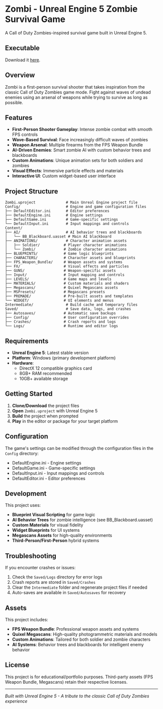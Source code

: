 # Zombi - Unreal Engine 5 Zombie Survival Game

A Call of Duty Zombies-inspired survival game built in Unreal Engine 5.

## Executable

Download it [here](https://dovias.itch.io/zombie).

## Overview

Zombi is a first-person survival shooter that takes inspiration from the classic Call of Duty Zombies game mode. Fight against waves of undead enemies using an arsenal of weapons while trying to survive as long as possible.

## Features

- **First-Person Shooter Gameplay**: Intense zombie combat with smooth FPS controls
- **Wave-Based Survival**: Face increasingly difficult waves of zombies
- **Weapon Arsenal**: Multiple firearms from the FPS Weapon Bundle
- **AI-Driven Enemies**: Smart zombie AI with custom behavior trees and blackboards
- **Custom Animations**: Unique animation sets for both soldiers and zombies
- **Visual Effects**: Immersive particle effects and materials
- **Interactive UI**: Custom widget-based user interface

## Project Structure

```
Zombi.uproject              # Main Unreal Engine project file
Config/                     # Engine and game configuration files
├── DefaultEditor.ini       # Editor preferences
├── DefaultEngine.ini       # Engine settings
├── DefaultGame.ini         # Game-specific settings
└── DefaultInput.ini        # Input mappings and controls
Content/
├── AI/                     # AI behavior trees and blackboards
│   └── BB_Blackboard.uasset # Main AI blackboard
├── ANIMATIONS/             # Character animation assets
│   ├── Soldier/           # Player character animations
│   └── Zombi/             # Zombie character animations
├── BLUEPRINTS/            # Game logic blueprints
├── CHARACTERS/            # Character assets and blueprints
├── FPS_Weapon_Bundle/     # Weapon assets and systems
├── FX/                    # Visual effects and particles
├── GUNS/                  # Weapon-specific assets
├── Input/                 # Input mapping and controls
├── LEVELS/                # Game maps and levels
├── MATERIALS/             # Custom materials and shaders
├── Megascans/             # Quixel Megascans assets
├── MSPresets/             # Megascans presets
├── PREMADE/               # Pre-built assets and templates
└── WIDGET/                # UI elements and menus
Intermediate/               # Build cache and temporary files
Saved/                      # Save data, logs, and crashes
├── Autosaves/             # Automatic save backups
├── Config/                # User configuration overrides
├── Crashes/               # Crash reports and logs
└── Logs/                  # Runtime and editor logs
```

## Requirements

- **Unreal Engine 5**: Latest stable version
- **Platform**: Windows (primary development platform)
- **Hardware**: 
  - DirectX 12 compatible graphics card
  - 8GB+ RAM recommended
  - 10GB+ available storage

## Getting Started

1. **Clone/Download** the project files
2. **Open** `Zombi.uproject` with Unreal Engine 5
3. **Build** the project when prompted
4. **Play** in the editor or package for your target platform

## Configuration

The game's settings can be modified through the configuration files in the `Config` directory:

- DefaultEngine.ini - Engine settings
- DefaultGame.ini - Game-specific settings  
- DefaultInput.ini - Input mappings and controls
- DefaultEditor.ini - Editor preferences

## Development

This project uses:
- **Blueprint Visual Scripting** for game logic
- **AI Behavior Trees** for zombie intelligence (see BB_Blackboard.uasset)
- **Custom Materials** for visual fidelity
- **Widget Blueprints** for UI systems
- **Megascans Assets** for high-quality environments
- **Third-Person/First-Person** hybrid systems

## Troubleshooting

If you encounter crashes or issues:
1. Check the `Saved/Logs` directory for error logs
2. Crash reports are stored in `Saved/Crashes`
3. Clear the `Intermediate` folder and regenerate project files if needed
4. Auto-saves are available in `Saved/Autosaves` for recovery

## Assets

This project includes:
- **FPS Weapon Bundle**: Professional weapon assets and systems
- **Quixel Megascans**: High-quality photogrammetric materials and models
- **Custom Animations**: Tailored for both soldier and zombie characters
- **AI Systems**: Behavior trees and blackboards for intelligent enemy behavior

## License

This project is for educational/portfolio purposes. Third-party assets (FPS Weapon Bundle, Megascans) retain their respective licenses.

---

*Built with Unreal Engine 5 - A tribute to the classic Call of Duty Zombies experience*
